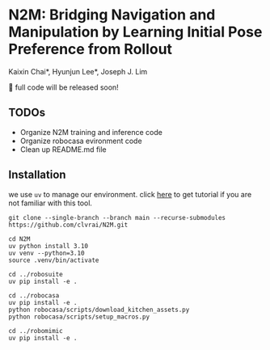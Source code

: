 # N2M: Bridging Navigation and Manipulation by Learning Initial Pose Preference from Rollout
Kaixin Chai*, Hyunjun Lee*, Joseph J. Lim

🚧 full code will be released soon!

## TODOs
- Organize N2M training and inference code
- Organize robocasa evironment code
- Clean up README.md file

## Installation
we use `uv` to manage our environment. click [here](https://docs.astral.sh/uv/) to get tutorial if you are not familiar with this tool.
```
git clone --single-branch --branch main --recurse-submodules https://github.com/clvrai/N2M.git

cd N2M
uv python install 3.10
uv venv --python=3.10
source .venv/bin/activate

cd ../robosuite
uv pip install -e .

cd ../robocasa
uv pip install -e .
python robocasa/scripts/download_kitchen_assets.py
python robocasa/scripts/setup_macros.py

cd ../robomimic
uv pip install -e .
```